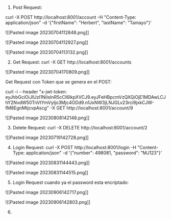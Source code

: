 
1. Post Request:

curl -X POST http://localhost:8001/account -H "Content-Type: application/json" -d '{"firstName": "Herbert", "lastName": "Tamayo"}'

![[Pasted image 20230704112848.png]]

![[Pasted image 20230704112927.png]]

![[Pasted image 20230704113132.png]]


2. Get Request:
curl -X GET http://localhost:8001/accounts

![[Pasted image 20230704170809.png]]

Get Request con Token que se genera en el POST:

curl -i --header "x-jwt-token: eyJhbGciOiJIUzI1NiIsInR5cCI6IkpXVCJ9.eyJFeHBpcmVzQXQiOjE1MDAwLCJhY2NvdW50TnVtYmVyIjo3Mjc4ODd9.n1JxNW3jLNJGLv23rci9jxkCJW-fM8EgnMtjcvpAscg" -X GET http://localhost:8001/account/9

![[Pasted image 20230808142148.png]]


3. Delete Request:
curl -X DELETE http://localhost:8001/account/2

![[Pasted image 20230719142728.png]]

4. Login Request:
curl -X POST http://localhost:8001/login -H "Content-Type: application/json" -d '{"number": 498081, "password": "MJ123"}'

![[Pasted image 20230831144443.png]]

![[Pasted image 20230831144515.png]]

5. Login Request cuando ya el password esta encriptado:

![[Pasted image 20230906142717.png]]

![[Pasted image 20230906142803.png]]

6. 